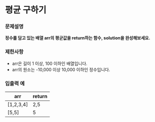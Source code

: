 # 평균 구하기

### 문제설명

__정수를 담고 있는 배열 arr의 평균값을 return하는 함수, solution을 완성해보세요.__

### 제한사항

* arr은 길이 1 이상, 100 이하인 배열입니다.
* arr의 원소는 -10,000 이상 10,000 이하인 정수입니다.

### 입출력 예

| arr | return |
| --- | --- |
| [1,2,3,4] | 2,5|
| [5,5] | 5 |
